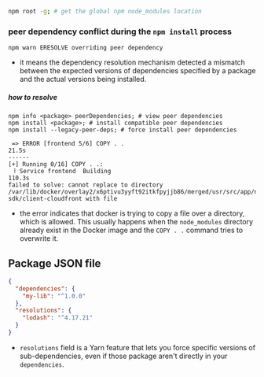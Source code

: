 ```bash
npm root -g; # get the global npm node_modules location 
```
### peer dependency conflict during the `npm install` process
`npm warn ERESOLVE overriding peer dependency`
- it means the dependency resolution mechanism detected a mismatch between the expected versions of dependencies specified by a package and the actual versions being installed.

##### how to resolve
```shell
npm info <package> peerDependencies; # view peer dependencies
npm install <package>; # install compatible peer dependencies
npm install --legacy-peer-deps; # force install peer dependencies

```


```shell
 => ERROR [frontend 5/6] COPY . .                                                                           21.5s 
------                                                                                                            
[+] Running 0/16] COPY . .:                                                                                       
 ⠸ Service frontend  Building                                                                              110.3s 
failed to solve: cannot replace to directory /var/lib/docker/overlay2/x6ptivu3yyft92itkfpyjjb86/merged/usr/src/app/node_modules/@aws-sdk/client-cloudfront with file     
```
- the error indicates that docker is trying to copy a file over a directory, which is allowed. This usually happens when the `node_modules` directory already exist in the Docker image and the `COPY . .` command tries to overwrite it.

## Package JSON file

```json
{
  "dependencies": {
    "my-lib": "^1.0.0"
  },
  "resolutions": {
    "lodash": "^4.17.21"
  }
}
```
- `resolutions` field is a Yarn feature that lets you force specific versions of sub-dependencies, even if those package aren't directly in your `dependencies`.